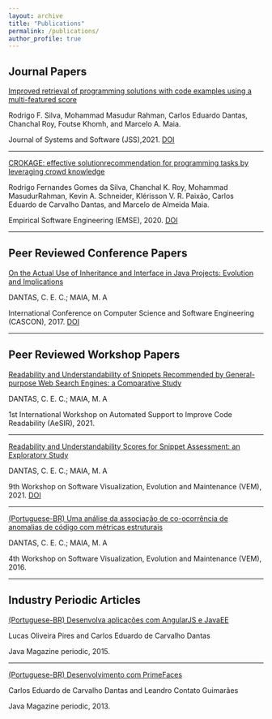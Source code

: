 ```yaml
---
layout: archive
title: "Publications"
permalink: /publications/
author_profile: true
---
```


Journal Papers
---

[Improved retrieval of programming solutions with code examples using a multi-featured score](https://arxiv.org/pdf/2108.02702.pdf)

Rodrigo F. Silva, Mohammad Masudur Rahman, Carlos Eduardo Dantas, Chanchal Roy, Foutse Khomh, and Marcelo A. Maia. 

Journal of Systems and Software (JSS),2021. [DOI](https://doi.org/10.1016/j.jss.2021.111063)

---

[CROKAGE: effective solutionrecommendation for programming tasks by leveraging crowd knowledge](https://www.researchgate.net/publication/344081657_CROKAGE_effective_solution_recommendation_for_programming_tasks_by_leveraging_crowd_knowledge)

Rodrigo Fernandes Gomes da Silva, Chanchal K. Roy, Mohammad MasudurRahman, Kevin A. Schneider, Klérisson V. R. Paixão, Carlos Eduardo de Carvalho Dantas, and Marcelo de Almeida Maia. 

Empirical Software Engineering (EMSE), 2020. [DOI](https://doi.org/10.1007/s10664-020-09863-2)


---

Peer Reviewed Conference Papers
---

[On the Actual Use of Inheritance and Interface in Java Projects: Evolution and Implications](http://lascam.facom.ufu.br/cms/userfiles/downloads/2017/CASCON2017-Inheritance-X-Interface.pdf)

DANTAS, C. E. C.; MAIA, M. A

International Conference on Computer Science and Software Engineering (CASCON), 2017. [DOI](https://dl.acm.org/doi/10.5555/3172795.3172813)


---

Peer Reviewed Workshop Papers
---

[Readability and Understandability of Snippets Recommended by General-purpose Web Search Engines: a Comparative Study](https://arxiv.org/pdf/2110.07087.pdf)

DANTAS, C. E. C.; MAIA, M. A

1st International Workshop on Automated Support to Improve Code Readability (AeSIR), 2021. 


---


[Readability and Understandability Scores for Snippet Assessment: an Exploratory Study](https://arxiv.org/pdf/2108.09181.pdf)

DANTAS, C. E. C.; MAIA, M. A

9th Workshop on Software Visualization, Evolution and Maintenance (VEM), 2021. [DOI](https://zenodo.org/record/5224346#.YSOP7DrQ9H4)

---

[(Portuguese-BR) Uma análise da associação de co-ocorrência de anomalias de código com métricas estruturais](https://vem2016.ufba.br/artigos/Session2_VEM_2016_paper_27.pdf)

DANTAS, C. E. C.; MAIA, M. A

4th Workshop on Software Visualization, Evolution and Maintenance (VEM), 2016. 


---

Industry Periodic Articles
---

[(Portuguese-BR) Desenvolva aplicações com AngularJS e JavaEE](https://www.devmedia.com.br/desenvolva-aplicacoes-com-angularjs-e-java-ee/33283)

Lucas Oliveira Pires and Carlos Eduardo de Carvalho Dantas

Java Magazine periodic, 2015. 

---

[(Portuguese-BR) Desenvolvimento com PrimeFaces](https://www.devmedia.com.br/desenvolvimento-com-primefaces/27078)

Carlos Eduardo de Carvalho Dantas and Leandro Contato Guimarães

Java Magazine periodic, 2013. 
